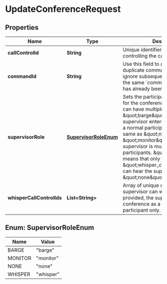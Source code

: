 

# UpdateConferenceRequest

## Properties

Name | Type | Description | Notes
------------ | ------------- | ------------- | -------------
**callControlId** | **String** | Unique identifier and token for controlling the call | 
**commandId** | **String** | Use this field to avoid execution of duplicate commands. Telnyx will ignore subsequent commands with the same &#x60;command_id&#x60; as one that has already been executed. |  [optional]
**supervisorRole** | [**SupervisorRoleEnum**](#SupervisorRoleEnum) | Sets the participant as a supervisor for the conference. A conference can have multiple supervisors. \&quot;barge\&quot; means the supervisor enters the conference as a normal participant. This is the same as \&quot;none\&quot;. \&quot;monitor\&quot; means the supervisor is muted but can hear all participants. \&quot;whisper\&quot; means that only the specified \&quot;whisper_call_control_ids\&quot; can hear the supervisor. Defaults to \&quot;none\&quot;. | 
**whisperCallControlIds** | **List&lt;String&gt;** | Array of unique call_control_ids the supervisor can whisper to. If none provided, the supervisor will join the conference as a monitoring participant only. |  [optional]



## Enum: SupervisorRoleEnum

Name | Value
---- | -----
BARGE | &quot;barge&quot;
MONITOR | &quot;monitor&quot;
NONE | &quot;none&quot;
WHISPER | &quot;whisper&quot;



